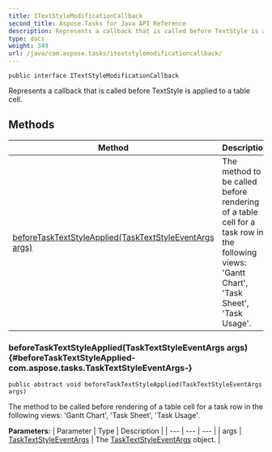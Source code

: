 ```yaml
---
title: ITextStyleModificationCallback
second_title: Aspose.Tasks for Java API Reference
description: Represents a callback that is called before TextStyle is applied to a table cell.
type: docs
weight: 349
url: /java/com.aspose.tasks/itextstylemodificationcallback/
---
```

```
public interface ITextStyleModificationCallback
```

Represents a callback that is called before TextStyle is applied to a table cell.
## Methods

| Method | Description |
| --- | --- |
| [beforeTaskTextStyleApplied(TaskTextStyleEventArgs args)](#beforeTaskTextStyleApplied-com.aspose.tasks.TaskTextStyleEventArgs-) | The method to be called before rendering of a table cell for a task row in the following views: 'Gantt Chart', 'Task Sheet', 'Task Usage'. |
### beforeTaskTextStyleApplied(TaskTextStyleEventArgs args) {#beforeTaskTextStyleApplied-com.aspose.tasks.TaskTextStyleEventArgs-}
```
public abstract void beforeTaskTextStyleApplied(TaskTextStyleEventArgs args)
```


The method to be called before rendering of a table cell for a task row in the following views: 'Gantt Chart', 'Task Sheet', 'Task Usage'.

**Parameters:**
| Parameter | Type | Description |
| --- | --- | --- |
| args | [TaskTextStyleEventArgs](../../com.aspose.tasks/tasktextstyleeventargs) | The [TaskTextStyleEventArgs](../../com.aspose.tasks/tasktextstyleeventargs) object. |

